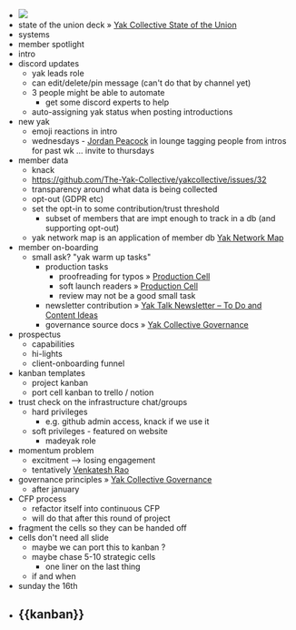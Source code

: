 - ![](https://firebasestorage.googleapis.com/v0/b/firescript-577a2.appspot.com/o/imgs%2Fapp%2FArtOfGig%2F_OuYAjPKZI.png?alt=media&token=7b0e5abc-1899-4b2d-b570-b53ab4396621)
- state of the union deck » [Yak Collective State of the Union](<Yak Collective State of the Union.md>)
- systems 
- member spotlight
- intro 
- discord updates
    - yak leads role 
    - can edit/delete/pin message  (can't do that by channel yet)
    - 3 people might be able to automate 
        - get some discord experts to help 
    - auto-assigning yak status when posting introductions 
- new yak
    - emoji reactions in intro 
    - wednesdays - [Jordan Peacock](<Jordan Peacock.md>) in lounge tagging people from intros for past wk ... invite to thursdays 
- member data
    - knack
    - https://github.com/The-Yak-Collective/yakcollective/issues/32
    - transparency around what data is being collected
    - opt-out (GDPR etc)
    - set the opt-in to some contribution/trust threshold 
        - subset of members that are impt enough to track in a db (and supporting opt-out)
    - yak network map is an application of member db [Yak Network Map](<Yak Network Map.md>)
- member on-boarding
    - small ask? "yak warm up tasks"
        - production tasks
            - proofreading for typos » [Production Cell](<Production Cell.md>)
            - soft launch readers » [Production Cell](<Production Cell.md>)
            - review may not be a good small task 
        - newsletter contribution » [Yak Talk Newsletter – To Do and Content Ideas](<Yak Talk Newsletter – To Do and Content Ideas.md>)
        - governance source docs » [Yak Collective Governance](<Yak Collective Governance.md>)
- prospectus
    - capabilities
    - hi-lights
    - client-onboarding funnel 
- kanban templates 
    - project kanban
    - port cell kanban to trello / notion 
- trust check on the infrastructure chat/groups 
    - hard privileges 
        - e.g. github admin access, knack if we use it
    - soft privileges - featured on website
        - madeyak role 
- momentum problem
    - excitment --> losing engagement
    - tentatively [Venkatesh Rao](<Venkatesh Rao.md>)
- governance principles » [Yak Collective Governance](<Yak Collective Governance.md>)
    - after january 
- CFP process
    - refactor itself into continuous CFP
    - will do that after this round of project
- fragment the cells so they can be handed off 
- cells don't need all slide 
    - maybe we can port this to kanban ? 
    - maybe chase 5-10 strategic cells 
        - one liner on the last thing 
    - if and when 
- sunday the 16th
- {{kanban}}
    - 
